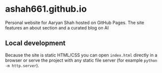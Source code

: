 # ashah661.github.io

Personal website for Aaryan Shah hosted on GitHub Pages. The site features an about section and a curated blog on AI

## Local development

Because the site is static HTML/CSS you can open `index.html` directly in a browser or serve the project with any static file server (for example `python -m http.server`).

